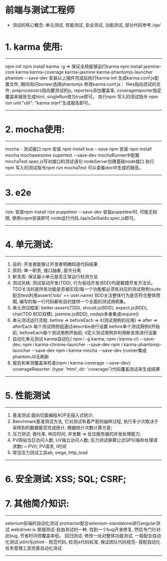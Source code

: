 

# 前端与测试工程师

* 测试的核心概念: 单元测试, 性能测试, 安全测试, 功能测试, 部分代码参考./qa/
# 1. karma 使用:
*************
npm init
npm install karma -g => 保证全局能够运行karma
npm install jasmine-core karma karma-coverage karma-jasmine karma-phantomjs-launcher phantom --save-dev
安装以上插件完成后执行karma init 生成karma.conf.js配置文件, 期间询问borwer选择phantomjs
修改karma.conf.js： files指向测试的文件; preprocessors指向要测试的js, reporters添加覆盖率, coveragereporter指定覆盖率报告生成html, singleRun改为true即可。
执行npm 写入的测试指令 npm run unit:"util": "karma start"生成报告即可。
*************
# 2. mocha使用: 
*******************
mocha - 测试接口
npm 安装 npm install koa --save
npm 安装 npm install mocha mochawesome supertest --save-dev
mochaRunner中配置
mochaTest.spec.js写对接口的测试语句
nodeServer创建基础node接口
执行npm 写入的测试指令npm run mochaTest 可以查看doc中生成的报告。
*******************

# 3. e2e
*****************
rize: 安装npm install rize puppeteer --save-dev   安装puppeteer时, 可能无权限, 使用cnpm安装即可
node运行代码./qa/e2e/baidu.spec.js即可。
*****************

# 4. 单元测试: 
******************
1. 目的: 开发者能够让开发者明确知道代码结果
2. 原则: 单一职责, 接口抽象, 层次分离
3. 断言库: 保证最小单元是否正常运行检测方法
4. 测试风格: 测试驱动开发(TDD), 行为驱动开发(BDD)均是敏捷开发方法论。
    TDD关注的是所有功能是否被实现(每一个功能都必须有对应的测试用例)suite配合test利用assert('tobi' == user.name)
    BDD关注整体行为是否符合整体预期, 编写的每一行代码都有目的提供一个全面的测试用例集。
5. 单元测试框架: better-assert(TDD), should.js(BDD), expect.js(BDD), chai(TDD BDD双模), jasmine.js(BDD), nodejs本身集成require()
6. 单元测试运行流程: before => beforeEach => it(测试用例的应用) => after => afterEach
    每个测试用例组通过describe进行设置
    before单个测试用例it开始前; beforeEach每个测试用例开始前; it定义测试用例并利用断言库进行设置
7. 自动化单元测试 karma自动化(
    npm i -g karma;
    npm i karma-cli --save-dev;
    npm i karma-chrome-launcher --save-dev
    npm i karma-phantomjs-launcher --save-dev
    npm i karma-mocha --save-dev
  )runner集成phantomJS无刷新
8. 报告和单测覆盖率检查(npm i karma-coverage --save-dev): coverageReporter: {type: 'html', dir: 'coverage/'}代码覆盖测试率生成结果
******************
# 5. 性能测试
*********************
1. 基准测试:面向切面编程AOP无侵入式统计;
2. Benchmark基准测试方法, 它对测试有着严密的抽样过程, 执行多少次取决于采样到的数据能否完成统计, 根据统计次数计算方差;
3. 压力测试: 吞吐率, 响应时间, 并发数 => 反应服务器的并发处理能力;
4. PV网站当日访问人数, UV独立访问人数; 压力测试换算公式QPS(每秒处理请求数) = PV/t; PV请求, t时间
5. 常见压力测试工具ab, siege, http_load
*********************
# 6. 安全测试: XSS; SQL; CSRF;
# 7. 其他简介知识:
**********
selenium前端的自动化测试
protractor配合selenium-standalone进行angular测试
webdriver.is
冒烟测试-自由测试的一种, 找到一个bug开发修复, 然后专门针对此bug, 节省时间但覆盖率低。
回归测试: 修改一处对整体功能测试, 一般配合自动化测试
jslint与jshint - 规范代码, 检测js代码标准, 保证团队代码规范- 搭配自动化任务管理工具完善自动化测试
***************